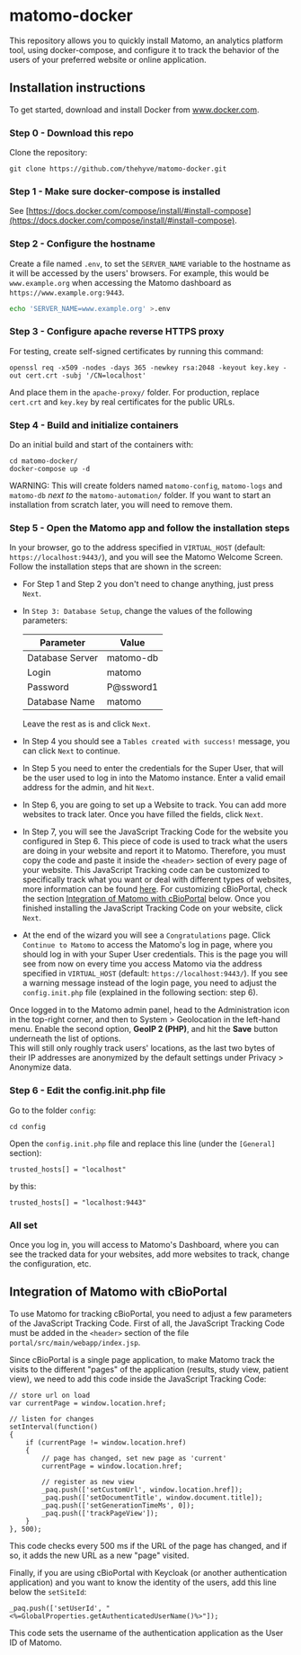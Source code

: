 # matomo-docker

This repository allows you to quickly install Matomo, an analytics platform tool, using docker-compose, and configure it to track the behavior of the users of your preferred website or online application.

## Installation instructions

To get started, download and install Docker from www.docker.com.

### Step 0 - Download this repo

Clone the repository:
```
git clone https://github.com/thehyve/matomo-docker.git
```

### Step 1 - Make sure docker-compose is installed

See [https://docs.docker.com/compose/install/#install-compose](https://docs.docker.com/compose/install/#install-compose).

### Step 2 - Configure the hostname

Create a file named `.env`, to set the `SERVER_NAME` variable
to the hostname as it will be accessed by the users' browsers.
For example, this would be `www.example.org`
when accessing the Matomo dashboard as `https://www.example.org:9443`.
```sh
echo 'SERVER_NAME=www.example.org' >.env
```

### Step 3 - Configure apache reverse HTTPS proxy

For testing, create self-signed certificates by running this command:
```
openssl req -x509 -nodes -days 365 -newkey rsa:2048 -keyout key.key -out cert.crt -subj '/CN=localhost'
```

And place them in the `apache-proxy/` folder.
For production, replace `cert.crt` and `key.key` by real certificates for the public URLs.

### Step 4 - Build and initialize containers

Do an initial build and start of the containers with:
```
cd matomo-docker/
docker-compose up -d
```

WARNING: This will create folders named
`matomo-config`, `matomo-logs` and `matomo-db`
_next to_ the `matomo-automation/` folder.
If you want to start an installation from scratch later, you will need to remove them.

### Step 5 - Open the Matomo app and follow the installation steps

In your browser, go to the address specified in `VIRTUAL_HOST` (default: `https://localhost:9443/`), and you will see the Matomo Welcome Screen. Follow the installation steps that are shown in the screen:
- For Step 1 and Step 2 you don't need to change anything, just press `Next`.
- In `Step 3: Database Setup`, change the values of the following parameters:

    | Parameter | Value |
    | ----- | ----- |
    | Database Server | matomo-db |
    | Login | matomo |
    | Password | P@ssword1 |
    | Database Name | matomo |
    
  Leave the rest as is and click `Next`.
- In Step 4 you should see a `Tables created with success!` message, you can click `Next` to continue.
- In Step 5 you need to enter the credentials for the Super User,
  that will be the user used to log in into the Matomo instance.
  Enter a valid email address for the admin,
  and hit `Next`.
- In Step 6, you are going to set up a Website to track. You can add more websites to track later. Once you have filled the fields, click `Next`.
- In Step 7, you will see the JavaScript Tracking Code for the website you configured in Step 6. This piece of code is used to track what the users are doing in your website and report it to Matomo. Therefore, you must copy the code and paste it inside the `<header>` section of every page of your website. This JavaScript Tracking code can be customized to specifically track what you want or deal with different types of websites, more information can be found [here](https://developer.matomo.org/guides/tracking-javascript-guide). For customizing cBioPortal, check the section [Integration of Matomo with cBioPortal](#integration-of-matomo-with-cbioportal) below. Once you finished installing the JavaScript Tracking Code on your website, click `Next`.
- At the end of the wizard you will see a `Congratulations` page. Click `Continue to Matomo` to access the Matomo's log in page, where you should log in with your Super User credentials. This is the page you will see from now on every time you access Matomo via the address specified in `VIRTUAL_HOST` (default: `https://localhost:9443/`). If you see a warning message instead of the login page, you need to adjust the `config.init.php` file (explained in the following section: step 6).

Once logged in to the Matomo admin panel,
head to the Administration icon in the top-right corner,
and then to System > Geolocation in the left-hand menu.
Enable the second option, **GeoIP 2 (PHP)**,
and hit the **Save** button underneath the list of options.  
This will still only roughly track users' locations,
as the last two bytes of their IP addresses are anonymized
by the default settings under Privacy > Anonymize data.

### Step 6 - Edit the config.init.php file
Go to the folder `config`:
```
cd config
```

Open the `config.init.php` file and replace this line (under the `[General]` section):
```
trusted_hosts[] = "localhost"
```

by this:
```
trusted_hosts[] = "localhost:9443"
```

### All set
Once you log in, you will access to Matomo's Dashboard, where you can see the tracked data for your websites, add more websites to track, change the configuration, etc.

## Integration of Matomo with cBioPortal

To use Matomo for tracking cBioPortal, you need to adjust a few parameters of the JavaScript Tracking Code. First of all, the JavaScript Tracking Code must be added in the `<header>` section of the file `portal/src/main/webapp/index.jsp`.

Since cBioPortal is a single page application, to make Matomo track the visits to the different "pages" of the application (results, study view, patient view), we need to add this code inside the JavaScript Tracking Code:

```
// store url on load
var currentPage = window.location.href;

// listen for changes
setInterval(function()
{
    if (currentPage != window.location.href)
    {
        // page has changed, set new page as 'current'
        currentPage = window.location.href;

        // register as new view
        _paq.push(['setCustomUrl', window.location.href]);
        _paq.push(['setDocumentTitle', window.document.title]);
        _paq.push(['setGenerationTimeMs', 0]);
        _paq.push(['trackPageView']);
    }
}, 500);
```

This code checks every 500 ms if the URL of the page has changed, and if so, it adds the new URL as a new "page" visited.

Finally, if you are using cBioPortal with Keycloak (or another authentication application) and you want to know the identity of the users, add this line below the `setSiteId`:

```
_paq.push(['setUserId', "<%=GlobalProperties.getAuthenticatedUserName()%>"]);
```

This code sets the username of the authentication application as the User ID of Matomo.
